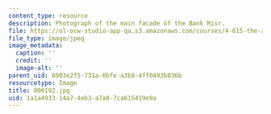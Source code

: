 ```yaml
---
content_type: resource
description: Photograph of the main facade of the Bank Misr.
file: https://ol-ocw-studio-app-qa.s3.amazonaws.com/courses/4-615-the-architecture-of-cairo-spring-2002/1a1a493314a74eb3a7a87ca615419e9a_000192.jpg
file_type: image/jpeg
image_metadata:
  caption: ''
  credit: ''
  image-alt: ''
parent_uid: 6903e2f5-731a-0bfe-a3b8-4ff0493b836b
resourcetype: Image
title: 000192.jpg
uid: 1a1a4933-14a7-4eb3-a7a8-7ca615419e9a
---
```

